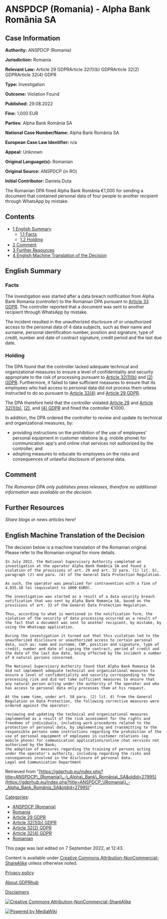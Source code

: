 # ANSPDCP (Romania) - Alpha Bank România SA

## Case Information

**Authority:** ANSPDCP (Romania)

**Jurisdiction:** Romania

**Relevant Law:** Article 29 GDPRArticle 32(1)(b) GDPRArticle 32(2) GDPRArticle 32(4) GDPR

**Type:** Investigation

**Outcome:** Violation Found

**Published:** 29.08.2022

**Fine:** 1,000 EUR

**Parties:** Alpha Bank România SA

**National Case Number/Name:** Alpha Bank România SA

**European Case Law Identifier:** n/a

**Appeal:** Unknown

**Original Language(s):** Romanian

**Original Source:** ANSPDCP (in RO)

**Initial Contributor:** Daniela Duta

The Romanian DPA fined Alpha Bank România €1,000 for sending a document that contained personal data of four people to another recipient through WhatsApp by mistake.

## Contents

*   [1 English Summary](#English_Summary)
    *   [1.1 Facts](#Facts)
    *   [1.2 Holding](#Holding)
*   [2 Comment](#Comment)
*   [3 Further Resources](#Further_Resources)
*   [4 English Machine Translation of the Decision](#English_Machine_Translation_of_the_Decision)

## English Summary

### Facts

The investigation was started after a data breach notification from Alpha Bank Romania (_controller_) to the Romanian DPA pursuant to [Article 33 GDPR](/index.php?title=Article_33_GDPR "Article 33 GDPR"). The controller reported that a document was sent to another recipient through WhatsApp by mistake.

The incident resulted in the unauthorized disclosure of or unauthorized access to the personal data of 4 data subjects, such as their name and surname, personal identification number, position and signature, type of credit, number and date of contract signature, credit period and the last due date.

### Holding

The DPA found that the controller lacked adequate technical and organizational measures to ensure a level of confidentiality and security appropriate to the risk of processing pursuant to [Article 32(1)(b)](/index.php?title=Article_32_GDPR#1b "Article 32 GDPR") and [(2) GDPR](/index.php?title=Article_32_GDPR#2 "Article 32 GDPR"). Furthermore, it failed to take sufficient measures to ensure that its employees who had access to personal data did not process them unless instructed to do so pursuant to [Article 32(4)](/index.php?title=Article_32_GDPR#4 "Article 32 GDPR") and [Article 29 GDPR](/index.php?title=Article_29_GDPR "Article 29 GDPR").

The DPA therefore held that the controller violated [Article 29](/index.php?title=Article_29_GDPR "Article 29 GDPR") and [Article 32(1)(b)](/index.php?title=Article_32_GDPR#1b "Article 32 GDPR"), [(2)](/index.php?title=Article_32_GDPR "Article 32 GDPR"), and [(4) GDPR](/index.php?title=Article_32_GDPR#4 "Article 32 GDPR") and fined the controller €1000.

In addition, the DPA ordered the controller to review and update its technical and organizational measures, by:

*   providing instructions on the prohibition of the use of employees' personal equipment in customer relations (e.g. mobile phone) for communication app's and online chat services not authorized by the controller; and
*   adopting measures to educate its employees on the risks and consequences of unlawful disclosure of personal data.

## Comment

_The Romanian DPA only publishes press releases, therefore no additional information was available on the decision._

## Further Resources

_Share blogs or news articles here!_

## English Machine Translation of the Decision

The decision below is a machine translation of the Romanian original. Please refer to the Romanian original for more details.

```
In July 2022, the National Supervisory Authority completed an investigation at the operator Alpha Bank România SA and found a violation of the provisions of art. 29 and art. 32 para. (1) lit. b), paragraph (2) and para. (4) of the General Data Protection Regulation.

As such, the operator was penalized for contravention with a fine of 4,935.10 lei (equivalent to 1000 EURO).

The investigation was started as a result of a data security breach notification that was sent by Alpha Bank Romania SA, based on the provisions of art. 33 of the General Data Protection Regulation.

Thus, according to what is mentioned in the notification form, the violation of the security of data processing occurred as a result of the fact that a document was sent to another recipient, by mistake, by using the Whatsapp application.

During the investigation it turned out that this violation led to the unauthorized disclosure or unauthorized access to certain personal data, such as: name and surname, CNP, position and signature, type of credit, number and date of signing the contract, period of credit and the date of the last due date, being affected by the incident a number of 4 natural persons concerned.

The National Supervisory Authority found that Alpha Bank Romania SA did not implement adequate technical and organizational measures to ensure a level of confidentiality and security corresponding to the processing risk and did not take sufficient measures to ensure that any natural person acting under the authority of the operator and who has access to personal data only processes them at his request.

At the same time, under art. 58 para. (2) lit. d) from the General Regulation on Data Protection, the following corrective measures were ordered against the operator:

reviewing and updating the technical and organizational measures implemented as a result of the risk assessment for the rights and freedoms of individuals, including work procedures related to the protection of personal data, by implementing and transmitting to the responsible persons some instructions regarding the prohibition of the use of personal equipment of employees in customer relations (eg mobile phone) for communication applications/online chat services not authorized by the Bank;
the adoption of measures regarding the training of persons acting under the operator's authority, including regarding the risks and consequences involved in the disclosure of personal data.
Legal and Communication Department

```

Retrieved from "[https://gdprhub.eu/index.php?title=ANSPDCP\_(Romania)\_-\_Alpha\_Bank\_România\_SA&oldid=27995](https://gdprhub.eu/index.php?title=ANSPDCP_\(Romania\)_-_Alpha_Bank_România_SA&oldid=27995)"

[Categories](/index.php?title=Special:Categories "Special:Categories"):

*   [ANSPDCP (Romania)](/index.php?title=Category:ANSPDCP_\(Romania\) "Category:ANSPDCP (Romania)")
*   [Romania](/index.php?title=Category:Romania "Category:Romania")
*   [Article 29 GDPR](/index.php?title=Category:Article_29_GDPR "Category:Article 29 GDPR")
*   [Article 32(1)(b) GDPR](/index.php?title=Category:Article_32\(1\)\(b\)_GDPR "Category:Article 32(1)(b) GDPR")
*   [Article 32(2) GDPR](/index.php?title=Category:Article_32\(2\)_GDPR "Category:Article 32(2) GDPR")
*   [Article 32(4) GDPR](/index.php?title=Category:Article_32\(4\)_GDPR "Category:Article 32(4) GDPR")
*   [Romanian](/index.php?title=Category:Romanian "Category:Romanian")

This page was last edited on 7 September 2022, at 12:43.

Content is available under [Creative Commons Attribution-NonCommercial-ShareAlike](https://creativecommons.org/licenses/by-nc-sa/4.0/) unless otherwise noted.

[Privacy policy](/index.php?title=GDPRhub:Privacy_policy)

[About GDPRhub](/index.php?title=GDPRhub:About)

[Disclaimers](/index.php?title=GDPRhub:General_disclaimer)

[![Creative Commons Attribution-NonCommercial-ShareAlike](/resources/assets/licenses/cc-by-nc-sa.png)](https://creativecommons.org/licenses/by-nc-sa/4.0/)

[![Powered by MediaWiki](/resources/assets/poweredby_mediawiki_88x31.png)](https://www.mediawiki.org/)